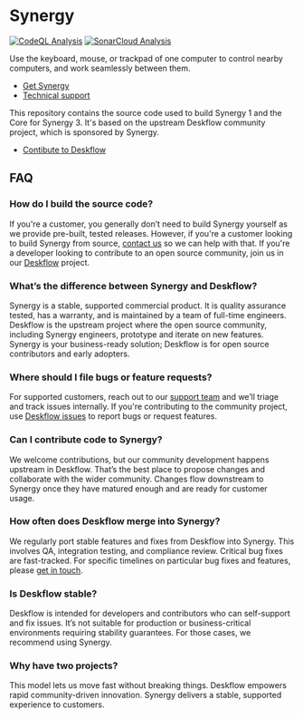 # Synergy

[![CodeQL Analysis](https://github.com/symless/synergy/actions/workflows/codeql-analysis.yml/badge.svg)](https://github.com/symless/synergy/actions/workflows/codeql-analysis.yml)
[![SonarCloud Analysis](https://github.com/symless/synergy/actions/workflows/sonarcloud-analysis.yml/badge.svg)](https://github.com/symless/synergy/actions/workflows/sonarcloud-analysis.yml)

Use the keyboard, mouse, or trackpad of one computer to control nearby computers, and work seamlessly between them.

- [Get Synergy](https://symless.com/synergy)
- [Technical support](https://symless.com/synergy/contact)

This repository contains the source code used to build Synergy 1 and the Core for Synergy 3.
It's based on the upstream Deskflow community project, which is sponsored by Synergy.

- [Contibute to Deskflow](https://deskflow.org)

## FAQ

### How do I build the source code?
If you're a customer, you generally don’t need to build Synergy yourself as we provide pre-built, tested releases.
However, if you're a customer looking to build Synergy from source, [contact us](https://symless.com/synergy/contact) so we can help with that.
If you're a developer looking to contribute to an open source community, join us in our [Deskflow](https://deskflow.org) project.

### What’s the difference between Synergy and Deskflow?
Synergy is a stable, supported commercial product. It is quality assurance tested, has a warranty, and is maintained by a team of full-time engineers.
Deskflow is the upstream project where the open source community, including Synergy engineers, prototype and iterate on new features.
Synergy is your business-ready solution; Deskflow is for open source contributors and early adopters.

### Where should I file bugs or feature requests?
For supported customers, reach out to our [support team](https://symless.com/synergy/contact) and we’ll triage and track issues internally.
If you're contributing to the community project, use [Deskflow issues](https://github.com/deskflow/deskflow/issues) to report bugs or request features.

### Can I contribute code to Synergy?
We welcome contributions, but our community development happens upstream in Deskflow. 
That’s the best place to propose changes and collaborate with the wider community. 
Changes flow downstream to Synergy once they have matured enough and are ready for customer usage.

### How often does Deskflow merge into Synergy?
We regularly port stable features and fixes from Deskflow into Synergy.
This involves QA, integration testing, and compliance review. Critical bug fixes are fast-tracked.
For specific timelines on particular bug fixes and features, please [get in touch](https://symless.com/synergy/contact).

### Is Deskflow stable?
Deskflow is intended for developers and contributors who can self-support and fix issues.
It’s not suitable for production or business-critical environments requiring stability guarantees.
For those cases, we recommend using Synergy.

### Why have two projects?
This model lets us move fast without breaking things. Deskflow empowers rapid community-driven innovation.
Synergy delivers a stable, supported experience to customers.
